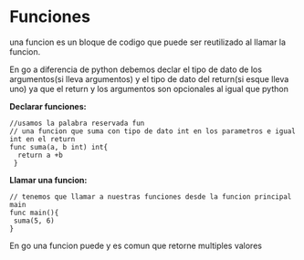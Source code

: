 # Funciones
una funcion es un bloque de codigo que puede ser reutilizado al llamar la funcion.   

En go a diferencia de python debemos declar el tipo de dato de los argumentos(si lleva argumentos) y el tipo de dato del return(si esque lleva uno)
ya que el return y los argumentos son opcionales al igual que python

**Declarar funciones:**
```
//usamos la palabra reservada fun
// una funcion que suma con tipo de dato int en los parametros e igual int en el return
func suma(a, b int) int{
  return a +b
 }
 ```
 
 **Llamar una funcion:**
 ```
 // tenemos que llamar a nuestras funciones desde la funcion principal main
 func main(){
  suma(5, 6)
}
```

En go una funcion puede y es comun que retorne multiples valores
